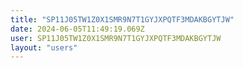 ```yaml
---
title: "SP11J05TW1Z0X1SMR9N7T1GYJXPQTF3MDAKBGYTJW"
date: 2024-06-05T11:49:19.069Z
user: SP11J05TW1Z0X1SMR9N7T1GYJXPQTF3MDAKBGYTJW
layout: "users"
---
```

    
